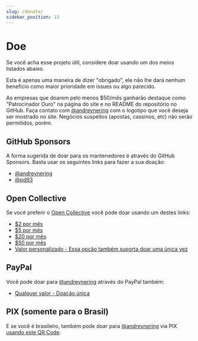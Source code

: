 ```yaml
---
slug: /donate/
sidebar_position: 13
---
```


# Doe

Se você acha esse projeto útil, considere doar usando um dos meios listados abaixo.

Esta é apenas uma maneira de dizer "obrigado", ele não lhe dará nenhum benefício como maior prioridade em issues ou algo parecido.

As empresas que doarem pelo menos $50/mês ganharão destaque como "Patrocinador Ouro" na página do site e no README do repositório no GitHub. Faça contato com [@andreynering](https://github.com/andreynering) com o logotipo que você deseja ser mostrado no site. Negócios suspeitos (apostas, cassinos, etc) não serão permitidos, porém.

## GitHub Sponsors

A forma sugerida de doar para os mantenedores é através do GitHub Sponsors. Basta usar os seguintes links para fazer a sua doação:

- [@andreynering](https://github.com/sponsors/andreynering)
- [@pd93](https://github.com/sponsors/pd93)

## Open Collective

Se você preferir o [Open Collective](https://opencollective.com/task) você pode doar usando um destes links:

- [$2 por mês](https://opencollective.com/task/contribute/backer-4034/checkout)
- [$5 por mês](https://opencollective.com/task/contribute/supporter-8404/checkout)
- [$20 por mês](https://opencollective.com/task/contribute/sponsor-4035/checkout)
- [$50 por mês](https://opencollective.com/task/contribute/sponsor-28775/checkout)
- [Valor personalizado - Essa opção também suporta doar uma única vez](https://opencollective.com/task/donate)

## PayPal

Você pode doar para [@andreynering](https://github.com/andreynering) através do PayPal também:

- [Qualquer valor - Doação única](https://www.paypal.com/cgi-bin/webscr?cmd=_donations&business=GSVDU63RKG45A&currency_code=USD&source=url)

## PIX (somente para o Brasil)

E se você é brasileiro, também pode doar para [@andreynering](https://github.com/andreynering) via PIX [usando este QR Code](/img/pix.png).

<!-- prettier-ignore-start -->

<!-- prettier-ignore-end -->
